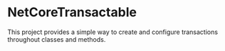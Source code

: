 # NetCoreTransactable
This project provides a simple way to create and configure transactions throughout classes and methods.

